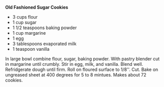 **Old Fashioned Sugar Cookies**

* 3 cups flour
* 1 cup sugar
* 1 1/2 teaspoons baking powder
* 1 cup margarine
* 1 egg
* 3 tablespoons evaporated milk
* 1 teaspoon vanilla

In large bowl combine flour, sugar, baking powder. With pastry blender cut in margarine until crumbly. Stir in egg, milk, and vanilla. Blend well. Refridgerate dough until firm. Roll on floured surface to 1/8''. Cut. Bake on ungreased sheet at 400 degrees for 5 to 8 mintues. Makes about 72 cookies.

